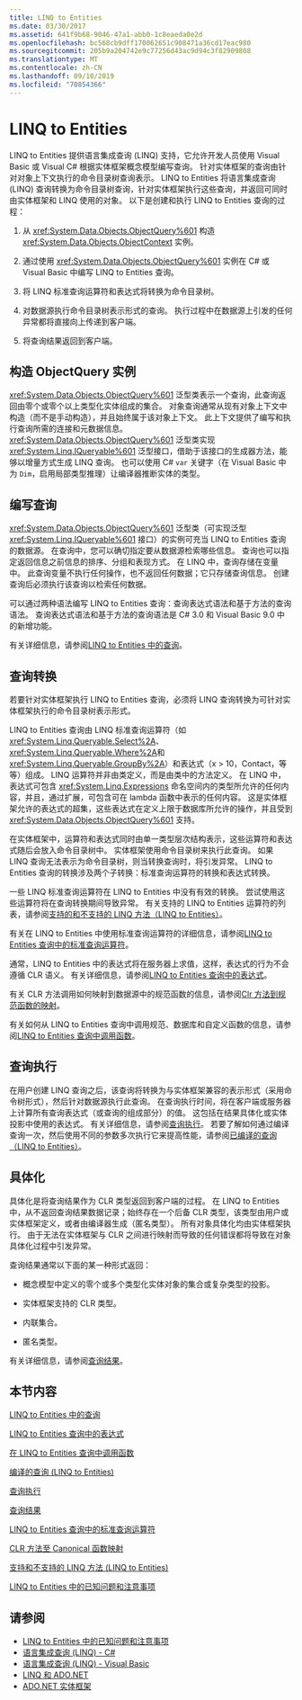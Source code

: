 ```yaml
---
title: LINQ to Entities
ms.date: 03/30/2017
ms.assetid: 641f9b68-9046-47a1-abb0-1c8eaeda0e2d
ms.openlocfilehash: bc568cb9dff170062651c908471a36cd17eac980
ms.sourcegitcommit: 205b9a204742e9c77256d43ac9d94c3f82909808
ms.translationtype: MT
ms.contentlocale: zh-CN
ms.lasthandoff: 09/10/2019
ms.locfileid: "70854366"
---
```

# <a name="linq-to-entities"></a>LINQ to Entities
LINQ to Entities 提供语言集成查询 (LINQ) 支持，它允许开发人员使用 Visual Basic 或 Visual C# 根据实体框架概念模型编写查询。 针对实体框架的查询由针对对象上下文执行的命令目录树查询表示。 LINQ to Entities 将语言集成查询 (LINQ) 查询转换为命令目录树查询，针对实体框架执行这些查询，并返回可同时由实体框架和 LINQ 使用的对象。 以下是创建和执行 LINQ to Entities 查询的过程：  
  
1. 从 <xref:System.Data.Objects.ObjectQuery%601> 构造 <xref:System.Data.Objects.ObjectContext> 实例。  
  
2. 通过使用 <xref:System.Data.Objects.ObjectQuery%601> 实例在 C# 或 Visual Basic 中编写 LINQ to Entities 查询。  
  
3. 将 LINQ 标准查询运算符和表达式将转换为命令目录树。  
  
4. 对数据源执行命令目录树表示形式的查询。 执行过程中在数据源上引发的任何异常都将直接向上传递到客户端。  
  
5. 将查询结果返回到客户端。  
  
## <a name="constructing-an-objectquery-instance"></a>构造 ObjectQuery 实例  
 <xref:System.Data.Objects.ObjectQuery%601> 泛型类表示一个查询，此查询返回由零个或零个以上类型化实体组成的集合。 对象查询通常从现有对象上下文中构造（而不是手动构造），并且始终属于该对象上下文。 此上下文提供了编写和执行查询所需的连接和元数据信息。 <xref:System.Data.Objects.ObjectQuery%601> 泛型类实现 <xref:System.Linq.IQueryable%601> 泛型接口，借助于该接口的生成器方法，能够以增量方式生成 LINQ 查询。 也可以使用 C# `var` 关键字（在 Visual Basic 中为 `Dim`，启用局部类型推理）让编译器推断实体的类型。  
  
## <a name="composing-the-queries"></a>编写查询  
 <xref:System.Data.Objects.ObjectQuery%601> 泛型类（可实现泛型 <xref:System.Linq.IQueryable%601> 接口）的实例可充当 LINQ to Entities 查询的数据源。 在查询中，您可以确切指定要从数据源检索哪些信息。 查询也可以指定返回信息之前信息的排序、分组和表现方式。 在 LINQ 中，查询存储在变量中。 此查询变量不执行任何操作，也不返回任何数据；它只存储查询信息。 创建查询后必须执行该查询以检索任何数据。  
  
 可以通过两种语法编写 LINQ to Entities 查询：查询表达式语法和基于方法的查询语法。 查询表达式语法和基于方法的查询语法是 C# 3.0 和 Visual Basic 9.0 中的新增功能。  
  
 有关详细信息，请参阅[LINQ to Entities 中的查询](queries-in-linq-to-entities.md)。  
  
## <a name="query-conversion"></a>查询转换  
 若要针对实体框架执行 LINQ to Entities 查询，必须将 LINQ 查询转换为可针对实体框架执行的命令目录树表示形式。  
  
 LINQ to Entities 查询由 LINQ 标准查询运算符（如<xref:System.Linq.Queryable.Select%2A>、 <xref:System.Linq.Queryable.Where%2A>和<xref:System.Linq.Queryable.GroupBy%2A>）和表达式（x > 10，Contact，等等）组成。 LINQ 运算符并非由类定义，而是由类中的方法定义。 在 LINQ 中，表达式可包含 <xref:System.Linq.Expressions> 命名空间内的类型所允许的任何内容，并且，通过扩展，可包含可在 lambda 函数中表示的任何内容。 这是实体框架允许的表达式的超集，这些表达式在定义上限于数据库所允许的操作，并且受到 <xref:System.Data.Objects.ObjectQuery%601> 支持。  
  
 在实体框架中，运算符和表达式同时由单一类型层次结构表示，这些运算符和表达式随后会放入命令目录树中。 实体框架使用命令目录树来执行此查询。 如果 LINQ 查询无法表示为命令目录树，则当转换查询时，将引发异常。 LINQ to Entities 查询的转换涉及两个子转换：标准查询运算符的转换和表达式转换。  
  
 一些 LINQ 标准查询运算符在 LINQ to Entities 中没有有效的转换。 尝试使用这些运算符将在查询转换期间导致异常。 有关支持的 LINQ to Entities 运算符的列表，请参阅[支持的和不支持的 LINQ 方法（LINQ to Entities）](supported-and-unsupported-linq-methods-linq-to-entities.md)。  
  
 有关在 LINQ to Entities 中使用标准查询运算符的详细信息，请参阅[LINQ to Entities 查询中的标准查询运算符](standard-query-operators-in-linq-to-entities-queries.md)。  
  
 通常，LINQ to Entities 中的表达式将在服务器上求值，这样，表达式的行为不会遵循 CLR 语义。 有关详细信息，请参阅[LINQ to Entities 查询中的表达式](expressions-in-linq-to-entities-queries.md)。  
  
 有关 CLR 方法调用如何映射到数据源中的规范函数的信息，请参阅[Clr 方法到规范函数的映射](clr-method-to-canonical-function-mapping.md)。  
  
 有关如何从 LINQ to Entities 查询中调用规范、数据库和自定义函数的信息，请参阅[LINQ to Entities 查询中调用函数](calling-functions-in-linq-to-entities-queries.md)。  
  
## <a name="query-execution"></a>查询执行  
 在用户创建 LINQ 查询之后，该查询将转换为与实体框架兼容的表示形式（采用命令树形式），然后针对数据源执行此查询。 在查询执行时间，将在客户端或服务器上计算所有查询表达式（或查询的组成部分）的值。 这包括在结果具体化或实体投影中使用的表达式。 有关详细信息，请参阅[查询执行](query-execution.md)。 若要了解如何通过编译查询一次，然后使用不同的参数多次执行它来提高性能，请参阅[已编译的查询（LINQ to Entities）](compiled-queries-linq-to-entities.md)。  
  
## <a name="materialization"></a>具体化  
 具体化是将查询结果作为 CLR 类型返回到客户端的过程。 在 LINQ to Entities 中，从不返回查询结果数据记录；始终存在一个后备 CLR 类型，该类型由用户或实体框架定义，或者由编译器生成（匿名类型）。 所有对象具体化均由实体框架执行。 由于无法在实体框架与 CLR 之间进行映射而导致的任何错误都将导致在对象具体化过程中引发异常。  
  
 查询结果通常以下面的某一种形式返回：  
  
- 概念模型中定义的零个或多个类型化实体对象的集合或复杂类型的投影。  
  
- 实体框架支持的 CLR 类型。  
  
- 内联集合。  
  
- 匿名类型。  
  
 有关详细信息，请参阅[查询结果](query-results.md)。  
  
## <a name="in-this-section"></a>本节内容  
 [LINQ to Entities 中的查询](queries-in-linq-to-entities.md)  
  
 [LINQ to Entities 查询中的表达式](expressions-in-linq-to-entities-queries.md)  
  
 [在 LINQ to Entities 查询中调用函数](calling-functions-in-linq-to-entities-queries.md)  
  
 [编译的查询 (LINQ to Entities)](compiled-queries-linq-to-entities.md)  
  
 [查询执行](query-execution.md)  
  
 [查询结果](query-results.md)  
  
 [LINQ to Entities 查询中的标准查询运算符](standard-query-operators-in-linq-to-entities-queries.md)  
  
 [CLR 方法至 Canonical 函数映射](clr-method-to-canonical-function-mapping.md)  
  
 [支持和不支持的 LINQ 方法 (LINQ to Entities)](supported-and-unsupported-linq-methods-linq-to-entities.md)  
  
 [LINQ to Entities 中的已知问题和注意事项](known-issues-and-considerations-in-linq-to-entities.md)  
  
## <a name="see-also"></a>请参阅

- [LINQ to Entities 中的已知问题和注意事项](known-issues-and-considerations-in-linq-to-entities.md)
- [语言集成查询 (LINQ) - C#](../../../../../csharp/programming-guide/concepts/linq/index.md)
- [语言集成查询 (LINQ) - Visual Basic](../../../../../visual-basic/programming-guide/concepts/linq/index.md)
- [LINQ 和 ADO.NET](../../linq-and-ado-net.md)
- [ADO.NET 实体框架](../index.md)
